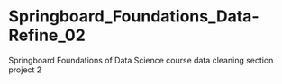 # Springboard_Foundations_Data-Refine_02
Springboard Foundations of Data Science course data cleaning section project 2
